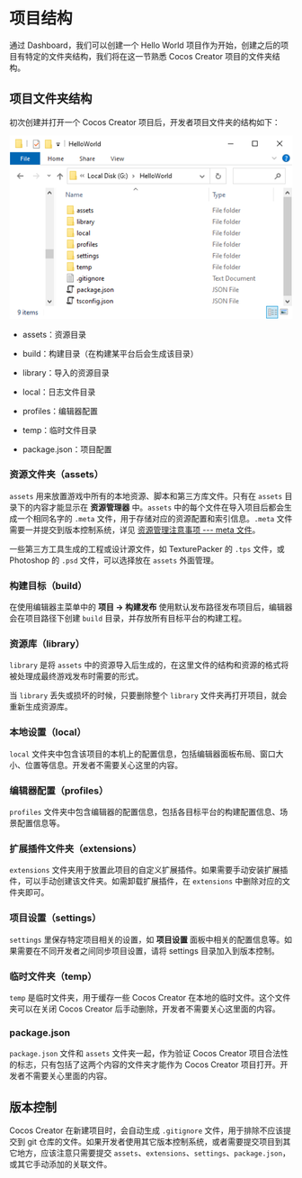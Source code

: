 # 项目结构

通过 Dashboard，我们可以创建一个 Hello World 项目作为开始，创建之后的项目有特定的文件夹结构，我们将在这一节熟悉 Cocos Creator 项目的文件夹结构。

## 项目文件夹结构

初次创建并打开一个 Cocos Creator 项目后，开发者项目文件夹的结构如下：

![project-file](index/project-file.png)

- assets：资源目录

- build：构建目录（在构建某平台后会生成该目录）

- library：导入的资源目录

- local：日志文件目录

- profiles：编辑器配置

- temp：临时文件目录

- package.json：项目配置

### 资源文件夹（assets）

`assets` 用来放置游戏中所有的本地资源、脚本和第三方库文件。只有在 `assets` 目录下的内容才能显示在 **资源管理器** 中。`assets` 中的每个文件在导入项目后都会生成一个相同名字的 `.meta` 文件，用于存储对应的资源配置和索引信息。`.meta` 文件需要一并提交到版本控制系统，详见 [资源管理注意事项 --- meta 文件](../../advanced-topics/meta.md)。

一些第三方工具生成的工程或设计源文件，如 TexturePacker 的 `.tps` 文件，或 Photoshop 的 `.psd` 文件，可以选择放在 `assets` 外面管理。

### 构建目标（build）

在使用编辑器主菜单中的 **项目 -> 构建发布** 使用默认发布路径发布项目后，编辑器会在项目路径下创建 `build` 目录，并存放所有目标平台的构建工程。

### 资源库（library）

`library` 是将 `assets` 中的资源导入后生成的，在这里文件的结构和资源的格式将被处理成最终游戏发布时需要的形式。

当 `library` 丢失或损坏的时候，只要删除整个 `library` 文件夹再打开项目，就会重新生成资源库。

### 本地设置（local）

`local` 文件夹中包含该项目的本机上的配置信息，包括编辑器面板布局、窗口大小、位置等信息。开发者不需要关心这里的内容。

### 编辑器配置（profiles）

`profiles` 文件夹中包含编辑器的配置信息，包括各目标平台的构建配置信息、场景配置信息等。

### 扩展插件文件夹（extensions）

`extensions` 文件夹用于放置此项目的自定义扩展插件。如果需要手动安装扩展插件，可以手动创建该文件夹。如需卸载扩展插件，在 `extensions` 中删除对应的文件夹即可。

### 项目设置（settings）

`settings` 里保存特定项目相关的设置，如 **项目设置** 面板中相关的配置信息等。如果需要在不同开发者之间同步项目设置，请将 settings 目录加入到版本控制。

### 临时文件夹（temp）

`temp` 是临时文件夹，用于缓存一些 Cocos Creator 在本地的临时文件。这个文件夹可以在关闭 Cocos Creator 后手动删除，开发者不需要关心这里面的内容。

### package.json

`package.json` 文件和 `assets` 文件夹一起，作为验证 Cocos Creator 项目合法性的标志，只有包括了这两个内容的文件夹才能作为 Cocos Creator 项目打开。开发者不需要关心里面的内容。

## 版本控制

Cocos Creator 在新建项目时，会自动生成 `.gitignore` 文件，用于排除不应该提交到 git 仓库的文件。如果开发者使用其它版本控制系统，或者需要提交项目到其它地方，应该注意只需要提交 `assets`、`extensions`、`settings`、`package.json`，或其它手动添加的关联文件。
